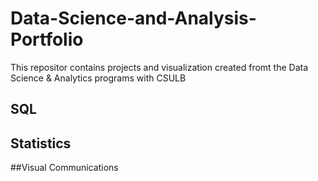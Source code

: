 # Data-Science-and-Analysis-Portfolio
This repositor contains projects and visualization created fromt the Data Science & Analytics programs with CSULB
## SQL
## Statistics
##Visual Communications
